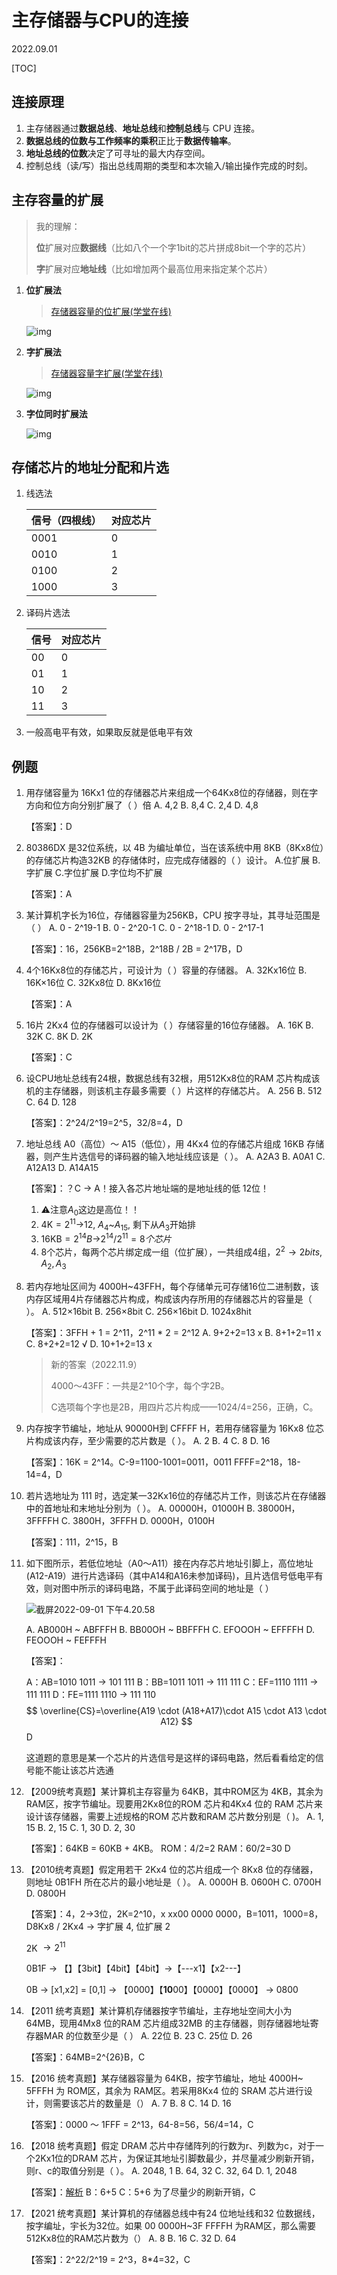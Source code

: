# 主存储器与CPU的连接
2022.09.01

[TOC]

## 连接原理

1. 主存储器通过**数据总线**、**地址总线**和**控制总线**与 CPU 连接。
2. **数据总线的位数与工作频率的乘积**正比于**数据传输率**。
3. **地址总线的位数**决定了可寻址的最大内存空间。
4. 控制总线（读/写）指出总线周期的类型和本次输入/输出操作完成的时刻。

## 主存容量的扩展

> 我的理解：
>
> **位**扩展对应**数据线**（比如八个一个字1bit的芯片拼成8bit一个字的芯片）
>
> **字**扩展对应**地址线**（比如增加两个最高位用来指定某个芯片）

1. **位扩展法**

   > [存储器容量的位扩展(学堂在线)](https://www.bilibili.com/video/BV1wb411L7ok)

   ![img](./resources/IMG_DC4BA0C76A32-1.png)

2. **字扩展法**

   > [存储器容量字扩展(学堂在线)](https://www.bilibili.com/video/BV1wb411L7dT/)

   ![img](./resources/image-20220507123135822.png)

3. **字位同时扩展法**

   ![img](./resources/image-20220507123231922.png)

## 存储芯片的地址分配和片选

1. 线选法

   | 信号（四根线） | 对应芯片 |
   | -------------- | -------- |
   | 0001           | 0        |
   | 0010           | 1        |
   | 0100           | 2        |
   | 1000           | 3        |

2. 译码片选法

   | 信号 | 对应芯片 |
   | ---- | -------- |
   | 00   | 0        |
   | 01   | 1        |
   | 10   | 2        |
   | 11   | 3        |

3. 一般高电平有效，如果取反就是低电平有效

## 例题

1. 用存储容量为 16Kx1 位的存储器芯片来组成一个64Kx8位的存储器，则在字方向和位方向分别扩展了（ ）倍
   A. 4,2
   B. 8,4
   C. 2,4
   D. 4,8

   【答案】：D

2. 80386DX 是32位系统，以 4B 为编址单位，当在该系统中用 8KB（8Kx8位）的存储芯片构造32KB 的存储体时，应完成存储器的（ ）设计。
   A.位扩展
   B.字扩展
   C.字位扩展
   D.字位均不扩展

   【答案】：A

3. 某计算机字长为16位，存储器容量为256KB，CPU 按字寻址，其寻址范围是（ ）
   A. 0 - 2^19-1
   B. 0 - 2^20-1
   C. 0 - 2^18-1
   D. 0 - 2^17-1

   【答案】：16，256KB=2^18B，2^18B / 2B = 2^17B，D

4. 4个16Kx8位的存储芯片，可设计为（ ）容量的存储器。
   A. 32Kx16位
   B. 16K×16位
   C. 32Kx8位
   D. 8Kx16位

   【答案】：A

5. 16片 2Kx4 位的存储器可以设计为（ ）存储容量的16位存储器。
   A. 16K
   B. 32K
   C. 8K
   D. 2K

   【答案】：C

6. 设CPU地址总线有24根，数据总线有32根，用512Kx8位的RAM 芯片构成该机的主存储器，则该机主存最多需要（ ）片这样的存储芯片。
   A. 256
   B. 512
   C. 64
   D. 128

   【答案】：2^24/2^19=2^5，32/8=4，D

7. 地址总线 A0（高位）～ A15（低位），用 4Kx4 位的存储芯片组成 16KB 存储器，则产生片选信号的译码器的输入地址线应该是（ ）。
   A. A2A3
   B. A0A1
   C. A12A13
   D. A14A15

   【答案】：？C -> A！接入各芯片地址端的是地址线的低 12位！

   1. ⚠️注意$A_0$这边是高位！！
   2. 4K$=2^{11}\to$12, $A_4$~$A_{15}$, 剩下从$A_3$开始排
   3. 16KB$=2^{14}B\to$$2^{14}/2^{11}=8个芯片$
   4. 8个芯片，每两个芯片绑定成一组（位扩展），一共组成4组，$2^2\to2bits$, $A_2,A_3$

8. 若内存地址区间为 4000H~43FFH，每个存储单元可存储16位二进制数，该内存区域用4片存储器芯片构成，构成该内存所用的存储器芯片的容量是（ ）。
   A. 512×16bit
   B. 256×8bit
   C. 256×16bit
   D. 1024x8hit

   【答案】：3FFH + 1 = 2^11，2^11 * 2 = 2^12
   A. 9+2+2=13 x
   B. 8+1+2=11 x
   C. 8+2+2=12 √
   D. 10+1+2=13 x

   > 新的答案（2022.11.9）
   >
   > 4000～43FF：一共是2^10个字，每个字2B。
   >
   > C选项每个字也是2B，用四片芯片构成——1024/4=256，正确，C。
   
9. 内存按字节编址，地址从 90000H到 CFFFF H，若用存储容量为 16Kx8 位芯片构成该内存，至少需要的芯片数是（ ）。
   A. 2
   B. 4
   C. 8
   D. 16

   【答案】：16K = 2^14。C-9=1100-1001=0011，0011 FFFF=2^18，18-14=4，D

10. 若片选地址为 111 时，选定某一32Kx16位的存储芯片工作，则该芯片在存储器中的首地址和末地址分别为（ ）。
    A. 00000H，01000H
    B. 38000H，3FFFFH
    C. 3800H，3FFFH
    D. 0000H，0100H

    【答案】：111，2^15，B

11. 如下图所示，若低位地址（A0～A11）接在内存芯片地址引脚上，高位地址(A12-A19）进行片选译码（其中A14和A16未参加译码)，且片选信号低电平有效，则对图中所示的译码电路，不属于此译码空间的地址是（ ）

    ![截屏2022-09-01 下午4.20.58](resources/11.png)

    A. AB000H ~ ABFFFH
    B. BB00OH ~ BBFFFH
    C. EFOOOH ~ EFFFFH
    D. FEOOOH ~ FEFFFH

    【答案】：

    A：AB=1010 1011 -> 101 111
    B：BB=1011 1011 -> 111 111
    C：EF=1110 1111 -> 111 111
    D：FE=1111 1110 -> 111 110
    $$
    \overline{CS}=\overline{A19 \cdot (A18+A17)\cdot A15 \cdot A13 \cdot A12}
    $$
    D

    这道题的意思是某一个芯片的片选信号是这样的译码电路，然后看看给定的信号能不能让该芯片选通

12. 【2009统考真题】某计算机主存容量为 64KB，其中ROM区为 4KB，其余为 RAM区，按字节编址。现要用2Kx8位的ROM 芯片和4Kx4 位的 RAM 芯片来设计该存储器，需要上述规格的ROM 芯片数和RAM 芯片数分别是（ )。
    A. 1, 15
    B. 2, 15
    C. 1, 30
    D. 2, 30

    【答案】：64KB = 60KB + 4KB。
    ROM：4/2=2
    RAM：60/2=30
    D

13. 【2010统考真题】假定用若干 2Kx4 位的芯片组成一个 8Kx8 位的存储器，则地址 0B1FH 所在芯片的最小地址是（ ）。
    A. 0000H
    B. 0600H
    C. 0700H
    D. 0800H

    【答案】：4，2->3位，2K=2^10，x xx00 0000 0000，B=1011，1000=8，D8Kx8 / 2Kx4 -> 字扩展 4, 位扩展 2

    2K $\to 2^{11}$ 

    0B1F -> 【】【3bit】【4bit】【4bit】->【---x1】【x2---】

    0B -> [x1,x2] = [0,1] -> 【0000】【**10**00】【0000】【0000】 -> 0800

14. 【2011 统考真题】某计算机存储器按字节编址，主存地址空间大小为 64MB，现用4Mx8 位的RAM 芯片组成32MB 的主存储器，则存储器地址寄存器MAR 的位数至少是（ ）
    A. 22位
    B. 23
    C. 25位
    D. 26

    【答案】：64MB=2^{26}B，C

15. 【2016 统考真题】某存储器容量为 64KB，按字节编址，地址 4000H~ 5FFFH 为 ROM区，其余为 RAM区。若采用8Kx4 位的 SRAM 芯片进行设计，则需要该芯片的数量是（）
    A. 7
    B. 8
    C. 14
    D. 16

    【答案】：0000 ～ 1FFF = 2^13，64-8=56，56/4=14，C

16. 【2018 统考真题】假定 DRAM 芯片中存储阵列的行数为r、列数为c，对于一个2Kx1位的DRAM 芯片，为保证其地址引脚数最少，并尽量减少刷新开销，则r、c的取值分别是（ ）。
    A. 2048, 1
    B. 64, 32
    C. 32, 64
    D. 1, 2048

    【答案】：[解析](https://www.nowcoder.com/questionTerminal/b45d2e366a154d9793da1e6aebf90cfb?orderByHotValue=0&questionTypes=110000&difficulty=00010&page=1&onlyReference=false)
    B：6+5
    C：5+6
    为了尽量少的刷新开销，C

17. 【2021 统考真题】某计算机的存储器总线中有24 位地址线和32 位数据线，按字编址，宇长为32位。如果 00 0000H~3F FFFFH 为RAM区，那么需要512Kx8位的RAM芯片数为（）
    A. 8
    B. 16
    C. 32
    D. 64

    【答案】：2^22/2^19 = 2^3，8*4=32，C